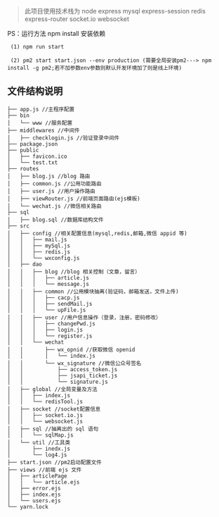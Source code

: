 >此项目使用技术栈为 node express mysql express-session redis express-router socket.io websocket

PS：运行方法 npm install 安装依赖
	
	 (1) npm run start

	 (2) pm2 start start.json --env production (需要全局安装pm2---> npm install -g pm2;若不加参数env参数则默认开发环境加了则是线上环境)

## 文件结构说明
```
├── app.js //主程序配置
├── bin
│   └── www //服务配置
├── middlewares //中间件
│   ├── checklogin.js //验证登录中间件
├── package.json
├── public
│   ├── favicon.ico
│   └── test.txt
├── routes
│   ├── blog.js //blog 路由
│   ├── common.js //公用功能路由
│   ├── user.js //用户操作路由
│   ├── viewRouter.js //前端页面路由(ejs模板)
│   └── wechat.js //微信相关路由
├── sql
│   ├── blog.sql //数据库结构文件
├── src
│   ├── config //相关配置信息(mysql,redis,邮箱,微信 appid 等)
│   │   ├── mail.js
│   │   ├── mySql.js
│   │   ├── redis.js
│   │   └── wxconfig.js
│   ├── dao
│   │   ├── blog //blog 相关控制（文章，留言）
│   │   │   ├── article.js
│   │   │   └── message.js
│   │   ├── common //公用模块抽离(验证码，邮箱发送，文件上传)
│   │   │   ├── cacp.js
│   │   │   ├── sendMail.js
│   │   │   └── upFile.js
│   │   ├── user //用户信息操作（登录，注册，密码修改）
│   │   │   ├── changePwd.js
│   │   │   ├── login.js
│   │   │   └── register.js
│   │   └── wechat
│   │       ├── wx_opnid //获取微信 openid
│   │       │   └── index.js
│   │       └── wx_signature //微信公众号签名
│   │           ├── access_token.js
│   │           ├── jsapi_ticket.js
│   │           └── signature.js
│   ├── global //全局变量及方法
│   │   ├── index.js
│   │   └── redisTool.js
│   ├── socket //socket配置信息
│   │   ├── socket.io.js
│   │   └── websocket.js
│   ├── sql //抽离出的 sql 语句
│   │   └── sqlMap.js
│   └── util //工具类
│       ├── inedx.js
│       └── log4.js
├── start.json //pm2启动配置文件
├── views //前端 ejs 文件
│   ├── articlePage
│   │   └── article.ejs
│   ├── error.ejs
│   ├── index.ejs
│   └── users.ejs
└── yarn.lock
```



		

